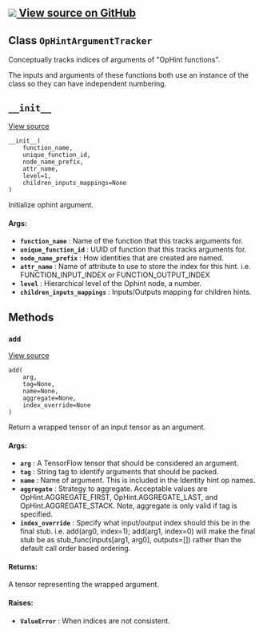 [ ![](https://tensorflow.google.cn/images/GitHub-Mark-32px.png) View source on
GitHub
](https://github.com/tensorflow/tensorflow/blob/r2.0/tensorflow/lite/python/op_hint.py#L158-L306)  
---  
  
## Class `OpHintArgumentTracker`

Conceptually tracks indices of arguments of "OpHint functions".

The inputs and arguments of these functions both use an instance of the class
so they can have independent numbering.

## `__init__`

[View
source](https://github.com/tensorflow/tensorflow/blob/r2.0/tensorflow/lite/python/op_hint.py#L165-L198)

    
    
    __init__(
        function_name,
        unique_function_id,
        node_name_prefix,
        attr_name,
        level=1,
        children_inputs_mappings=None
    )
    

Initialize ophint argument.

#### Args:

  * **`function_name`** : Name of the function that this tracks arguments for.
  * **`unique_function_id`** : UUID of function that this tracks arguments for.
  * **`node_name_prefix`** : How identities that are created are named.
  * **`attr_name`** : Name of attribute to use to store the index for this hint. i.e. FUNCTION_INPUT_INDEX or FUNCTION_OUTPUT_INDEX
  * **`level`** : Hierarchical level of the Ophint node, a number.
  * **`children_inputs_mappings`** : Inputs/Outputs mapping for children hints.

## Methods

### `add`

[View
source](https://github.com/tensorflow/tensorflow/blob/r2.0/tensorflow/lite/python/op_hint.py#L225-L306)

    
    
    add(
        arg,
        tag=None,
        name=None,
        aggregate=None,
        index_override=None
    )
    

Return a wrapped tensor of an input tensor as an argument.

#### Args:

  * **`arg`** : A TensorFlow tensor that should be considered an argument.
  * **`tag`** : String tag to identify arguments that should be packed.
  * **`name`** : Name of argument. This is included in the Identity hint op names.
  * **`aggregate`** : Strategy to aggregate. Acceptable values are OpHint.AGGREGATE_FIRST, OpHint.AGGREGATE_LAST, and OpHint.AGGREGATE_STACK. Note, aggregate is only valid if tag is specified.
  * **`index_override`** : Specify what input/output index should this be in the final stub. i.e. add(arg0, index=1); add(arg1, index=0) will make the final stub be as stub_func(inputs[arg1, arg0], outputs=[]) rather than the default call order based ordering.

#### Returns:

A tensor representing the wrapped argument.

#### Raises:

  * **`ValueError`** : When indices are not consistent.

